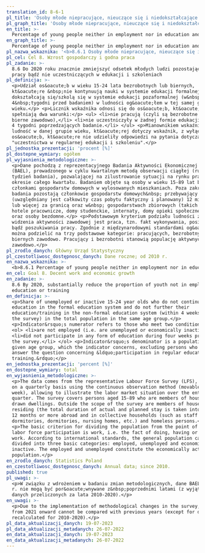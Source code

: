 ```yaml
---
translation_id: 8-6-1
pl_title: 'Osoby młode niepracujące, nieuczące się i niedokształcające się (w wieku 15-24 lata) - NEET'
pl_graph_title: 'Osoby młode niepracujące, nieuczące się i niedokształcające się (w wieku 15-24 lata) - NEET'
en_title: >-
  Percentage of young people neither in employment nor in education and training (NEET)
en_graph_title: >-
  Percentage of young people neither in employment nor in education and training (NEET)
pl_nazwa_wskaznika: '<b>8.6.1 Osoby młode niepracujące, nieuczące się i niedokształcające się (w wieku 15-24 lata) - NEET</b>'
pl_cel: Cel 8. Wzrost gospodarczy i godna praca
pl_zadanie: >-
  8.6 Do 2020 roku znacznie zmniejszyć odsetek młodych ludzi pozostających bez
  pracy bądź nie uczestniczących w edukacji i szkoleniach
pl_definicja: >-
  <p>Udział os&oacute;b w wieku 15-24 lata bezrobotnych lub biernych,
  kt&oacute;re &nbsp;nie kontynuują nauki w systemie edukacji formalnej i nie
  dokształcają się/szkolą się w systemie edukacji pozaformalnej (w&nbsp;ciągu
  4&nbsp;tygodni przed badaniem) w ludności og&oacute;łem w tej samej grupie
  wieku.</p> <p>Licznik wskaźnika odnosi się do os&oacute;b, kt&oacute;re
  spełniają dwa warunki:</p> <ul> <li>nie pracują (czyli są bezrobotne lub
  bierne zawodowo),</li> <li>nie uczestniczyły w żadnej formie edukacji w ciągu
  4 tygodni poprzedzających badanie.</li> </ul> <p>Mianownikiem wskaźnika jest
  ludność w danej grupie wieku, kt&oacute;rej dotyczy wskaźnik, z wyłączeniem
  os&oacute;b, kt&oacute;re nie udzieliły odpowiedzi na pytania dotyczące
  "uczestnictwa w regularnej edukacji i szkoleniu".</p>
pl_jednostka_prezentacji: 'procent [%]'
pl_dostepne_wymiary: ogółem
pl_wyjasnienia_metodologiczne: >-
  <p>Dane pochodzą z reprezentacyjnego Badania Aktywności Ekonomicznej Ludności
  (BAEL), prowadzonego w cyklu kwartalnym metodą obserwacji ciągłej (ruchomy
  tydzień badania), pozwalającej na zilustrowanie sytuacji na rynku pracy w
  okresie całego kwartału. Badaniem objęte są osoby w wieku 15-89 lat będące
  członkami gospodarstw domowych w wylosowanych mieszkaniach. Poza zakresem
  badania pozostają członkowie gospodarstw domowych&nbsp; przebywający
  (uwzględniany jest całkowity czas pobytu faktyczny i planowany) 12 miesięcy
  lub więcej za granicą oraz w&nbsp; gospodarstwach zbiorowych (takich jak:
  hotele pracownicze, domy studenckie, internaty, domy opieki społecznej, itp.)
  oraz osoby bezdomne.</p> <p>Podstawowym kryterium podziału ludności z punktu
  widzenia aktywności zawodowej jest praca, tzn. fakt wykonywania, posiadania
  bądź poszukiwania pracy. Zgodnie z międzynarodowymi standardami og&oacute;ł
  można podzielić na trzy podstawowe kategorie: pracujących, bezrobotnych i
  biernych zawodowo. Pracujący i bezrobotni stanowią populację aktywnych
  zawodowo.</p>
pl_zrodlo_danych: Główny Urząd Statystyczny
pl_czestotliwosc_dostępnosc_danych: Dane roczne; od 2010 r.
en_nazwa_wskaznika: >-
  <b>8.6.1 Percentage of young people neither in employment nor in education and training (NEET)</b>
en_cel: Goal 8. Decent work and economic growth
en_zadanie: >-
  8.6 By 2020, substantially reduce the proportion of youth not in employment,
  education or training
en_definicja: >-
  <p>Share of unemployed or inactive 15-24 year olds who do not continue their
  education in the formal education system and do not further their
  education/training in the non-formal education system (within 4 weeks before
  the survey) in the total population in the same age group.</p>
  <p>Indicator&rsquo;s numerator refers to those who meet two conditions:</p>
  <ol> <li>are not employed (i.e. are unemployed or economically inactive),</li>
  <li>did not participate in any form of education during four weeks preceding
  the survey.</li> </ol> <p>Indicator&rsquo;s denominator is a population in a
  given age group, which the indicator concerns, excluding persons who did not
  answer the question concerning &ldquo;participation in regular education and
  training.&rdquo;</p>
en_jednostka_prezentacji: 'percent [%]'
en_dostepne_wymiary: total
en_wyjasnienia_metodologiczne: >-
  <p>The data comes from the representative Labour Force Survey (LFS), conducted
  on a quarterly basis using the continuous observation method (movable survey
  week), allowing to illustrate the labor market situation over the entire
  quarter. The survey covers persons aged 15-89 who are members of households in
  drawn dwellings. Outside the scope of the survey are members of households
  residing (the total duration of actual and planned stay is taken into account)
  12 months or more abroad and in collective households (such as staff hotels,
  dormitories, dormitories, nursing homes, etc.) and homeless persons.</p>
  <p>The basic criterion for dividing the population from the point of view of
  labor force participation is work, i.e. the fact of doing, having or seeking
  work. According to international standards, the general population can be
  divided into three basic categories: employed, unemployed and economically
  inactive. The employed and unemployed constitute the economically active
  population.</p>
en_zrodlo_danych: Statistics Poland
en_czestotliwosc_dostępnosc_danych: Annual data; since 2010.
published: true
pl_uwagi: >-
  <p>W związku z wdrożeniem w badaniu zmian metodologicznych, dane BAEL od 2021
  r. nie mogą być por&oacute;wnywane z&nbsp;poprzednimi latami (z wyjątkiem
  danych przeliczonych za lata 2010-2020).</p>
en_uwagi: >-
  <p>Due to the implementation of methodological changes in the survey, LFS data
  from 2021 onward cannot be compared with previous years (except for data
  recalculated for 2010-2020).</p>
pl_data_aktualizacji_danych: 19-07-2023
pl_data_aktualizacji_metadanych: 26-07-2022
en_data_aktualizacji_danych: 19-07-2023
en_data_aktualizacji_metadanych: 26-07-2022
---
```

